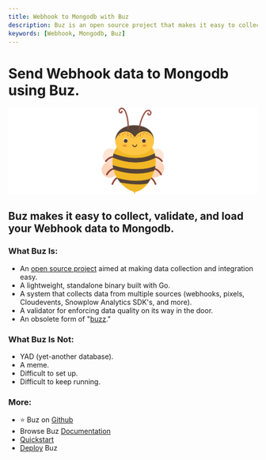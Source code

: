 ```yaml
---
title: Webhook to Mongodb with Buz
description: Buz is an open source project that makes it easy to collect, validate, and load Webhook data to Mongodb.
keywords: [Webhook, Mongodb, Buz]
---
```


# Send Webhook data to Mongodb using Buz.

![buzz](../../../static/img/buzz.png)


## Buz makes it easy to collect, validate, and load your Webhook data to Mongodb.


### What Buz Is:

- An [open source project](https://github.com/silverton-io/buz) aimed at making data collection and integration easy.
- A lightweight, standalone binary built with Go.
- A system that collects data from multiple sources (webhooks, pixels, Cloudevents, Snowplow Analytics SDK's, and more).
- A validator for enforcing data quality on its way in the door.
- An obsolete form of "[buzz](https://www.merriam-webster.com/dictionary/buzz)."


### What Buz Is Not:

- YAD (yet-another database).
- A meme.
- Difficult to set up.
- Difficult to keep running.


### More:
- ⭐ Buz on [Github](https://github.com/silverton-io/buz)
- Browse Buz [Documentation](/)
- [Quickstart](/examples/quickstart)
- [Deploy](/category/deploying-buz) Buz
